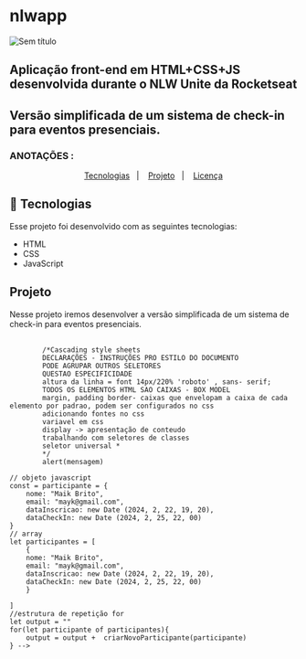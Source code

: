 # nlwapp

![Sem título](https://github.com/Menephyl/nlwapp/assets/87574460/e4c42388-6824-41c5-9085-2fa395888421)

## Aplicação front-end em HTML+CSS+JS desenvolvida durante o NLW Unite da Rocketseat 

##  Versão simplificada de um sistema de check-in para eventos presenciais.

### ANOTAÇÕES :
<p align="center">
<a href="#-tecnologias">Tecnologias</a>&nbsp;&nbsp;&nbsp;|&nbsp;&nbsp;&nbsp;
<a href="#-projeto">Projeto</a>&nbsp;&nbsp;&nbsp;|&nbsp;&nbsp;&nbsp;
  <a href="#memo-licença">Licença</a>
  </p>
  <p align="center">

  ## 🚀 Tecnologias

Esse projeto foi desenvolvido com as seguintes tecnologias:

- HTML
- CSS
- JavaScript

## Projeto

Nesse projeto iremos desenvolver a versão simplificada de um sistema de check-in para eventos presenciais.
<pre>
    <code>
        /*Cascading style sheets
        DECLARAÇÕES - INSTRUÇÕES PRO ESTILO DO DOCUMENTO
        PODE AGRUPAR OUTROS SELETORES
        QUESTAO ESPECIFICIDADE
        altura da linha = font 14px/220% 'roboto' , sans- serif;
        TODOS OS ELEMENTOS HTML SAO CAIXAS - BOX MODEL
        margin, padding border- caixas que envelopam a caixa de cada elemento por padrao, podem ser configurados no css
        adicionando fontes no css
        variavel em css
        display -> apresentação de conteudo
        trabalhando com seletores de classes
        seletor universal *
        */
        alert(mensagem)

// objeto javascript 
const = participante = {
    nome: "Maik Brito",
    email: "mayk@gmail.com",
    dataInscricao: new Date (2024, 2, 22, 19, 20),
    dataCheckIn: new Date (2024, 2, 25, 22, 00)
}
// array 
let participantes = [
    {
    nome: "Maik Brito",
    email: "mayk@gmail.com",
    dataInscricao: new Date (2024, 2, 22, 19, 20),
    dataCheckIn: new Date (2024, 2, 25, 22, 00)
    }

]
//estrutura de repetição for
let output = "" 
for(let participante of participantes){
    output = output +  criarNovoParticipante(participante)
} -->
    </code>
</pre>

<!-- //string 
//funcao

